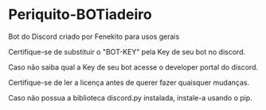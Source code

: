 # Periquito-BOTiadeiro
Bot do Discord criado por Fenekito para usos gerais

Certifique-se de substituir o "BOT-KEY" pela Key de seu bot no discord.

Caso não saiba qual a Key de seu bot acesse o developer portal do discord.

Certifique-se de ler a licença antes de querer fazer quaisquer mudanças.

Caso não possua a biblioteca discord.py instalada, instale-a usando o pip.
